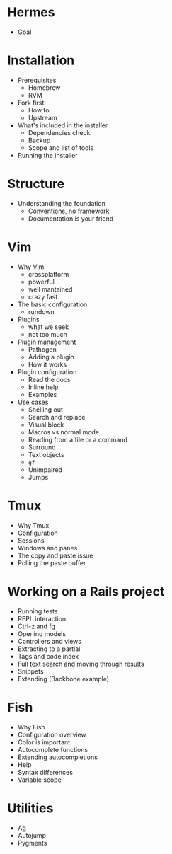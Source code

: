 # Hermes

- Goal

# Installation

- Prerequisites
  - Homebrew
  - RVM
- Fork first!
  - How to
  - Upstream
- What's included in the installer
  - Dependencies check
  - Backup
  - Scope and list of tools
- Running the installer

# Structure

- Understanding the foundation
  - Conventions, no framework
  - Documentation is your friend

# Vim

- Why Vim
  - crossplatform
  - powerful
  - well mantained
  - crazy fast
- The basic configuration
  - rundown
- Plugins
  - what we seek
  - not too much
- Plugin management
  - Pathogen
  - Adding a plugin
  - How it works
- Plugin configuration
  - Read the docs
  - Inline help
  - Examples
- Use cases
  - Shelling out
  - Search and replace
  - Visual block
  - Macros vs normal mode
  - Reading from a file or a command
  - Surround
  - Text objects
  - `gf`
  - Unimpaired
  - Jumps

# Tmux

- Why Tmux
- Configuration
- Sessions
- Windows and panes
- The copy and paste issue
- Polling the paste buffer

# Working on a Rails project

- Running tests
- REPL interaction
- Ctrl-z and fg
- Opening models
- Controllers and views
- Extracting to a partial
- Tags and code index
- Full text search and moving through results
- Snippets
- Extending (Backbone example)

# Fish

- Why Fish
- Configuration overview
- Color is important
- Autocomplete functions
- Extending autocompletions
- Help
- Syntax differences
- Variable scope

# Utilities

- Ag
- Autojump
- Pygments
